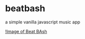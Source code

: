 # beatbash
a simple vanilla javascript music app


[!Image of Beat BAsh](https://github.com/abhik-b/beatbash/blob/master/Screenshot%20(3).png)
